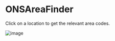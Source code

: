 # ONSAreaFinder
Click on a location to get the relevant area codes. 

![image](https://user-images.githubusercontent.com/15582577/161383835-c8f0bfb3-8137-419e-94ec-9c8f4fec5a62.png)

